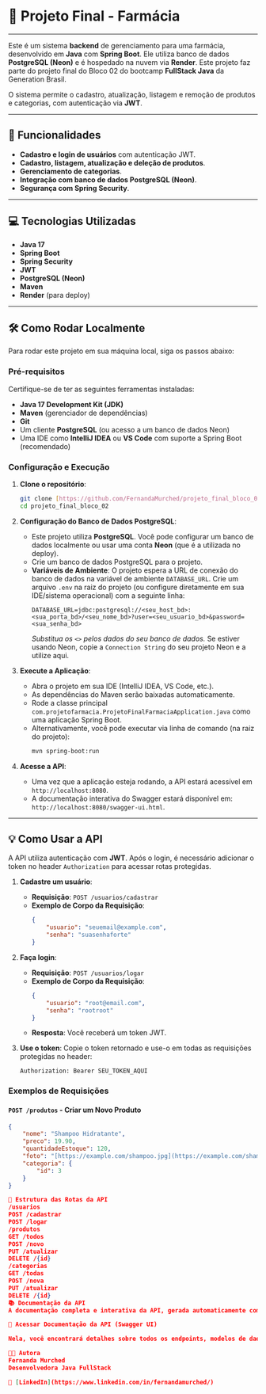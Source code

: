 # 🏪 Projeto Final - Farmácia

---

Este é um sistema **backend** de gerenciamento para uma farmácia, desenvolvido em **Java** com **Spring Boot**. Ele utiliza banco de dados **PostgreSQL (Neon)** e é hospedado na nuvem via **Render**. Este projeto faz parte do projeto final do Bloco 02 do bootcamp **FullStack Java** da Generation Brasil.

O sistema permite o cadastro, atualização, listagem e remoção de produtos e categorias, com autenticação via **JWT**.

---

## 🚀 Funcionalidades

* **Cadastro e login de usuários** com autenticação JWT.
* **Cadastro, listagem, atualização e deleção de produtos**.
* **Gerenciamento de categorias**.
* **Integração com banco de dados PostgreSQL (Neon)**.
* **Segurança com Spring Security**.

---

## 💻 Tecnologias Utilizadas

* **Java 17**
* **Spring Boot**
* **Spring Security**
* **JWT**
* **PostgreSQL (Neon)**
* **Maven**
* **Render** (para deploy)

---

## 🛠️ Como Rodar Localmente

Para rodar este projeto em sua máquina local, siga os passos abaixo:

### Pré-requisitos

Certifique-se de ter as seguintes ferramentas instaladas:

* **Java 17 Development Kit (JDK)**
* **Maven** (gerenciador de dependências)
* **Git**
* Um cliente **PostgreSQL** (ou acesso a um banco de dados Neon)
* Uma IDE como **IntelliJ IDEA** ou **VS Code** com suporte a Spring Boot (recomendado)

### Configuração e Execução

1.  **Clone o repositório**:
    ```bash
    git clone [https://github.com/FernandaMurched/projeto_final_bloco_02.git](https://github.com/FernandaMurched/projeto_final_bloco_02.git)
    cd projeto_final_bloco_02
    ```

2.  **Configuração do Banco de Dados PostgreSQL**:
    * Este projeto utiliza **PostgreSQL**. Você pode configurar um banco de dados localmente ou usar uma conta **Neon** (que é a utilizada no deploy).
    * Crie um banco de dados PostgreSQL para o projeto.
    * **Variáveis de Ambiente**: O projeto espera a URL de conexão do banco de dados na variável de ambiente `DATABASE_URL`. Crie um arquivo `.env` na raiz do projeto (ou configure diretamente em sua IDE/sistema operacional) com a seguinte linha:
        ```
        DATABASE_URL=jdbc:postgresql://<seu_host_bd>:<sua_porta_bd>/<seu_nome_bd>?user=<seu_usuario_bd>&password=<sua_senha_bd>
        ```
        *Substitua os `<>` pelos dados do seu banco de dados.* Se estiver usando Neon, copie a `Connection String` do seu projeto Neon e a utilize aqui.

3.  **Execute a Aplicação**:
    * Abra o projeto em sua IDE (IntelliJ IDEA, VS Code, etc.).
    * As dependências do Maven serão baixadas automaticamente.
    * Rode a classe principal `com.projetofarmacia.ProjetoFinalFarmaciaApplication.java` como uma aplicação Spring Boot.
    * Alternativamente, você pode executar via linha de comando (na raiz do projeto):
        ```bash
        mvn spring-boot:run
        ```

4.  **Acesse a API**:
    * Uma vez que a aplicação esteja rodando, a API estará acessível em `http://localhost:8080`.
    * A documentação interativa do Swagger estará disponível em: `http://localhost:8080/swagger-ui.html`.

---

## 💡 Como Usar a API

A API utiliza autenticação com **JWT**. Após o login, é necessário adicionar o token no header `Authorization` para acessar rotas protegidas.

1.  **Cadastre um usuário**:
    * **Requisição**: `POST /usuarios/cadastrar`
    * **Exemplo de Corpo da Requisição**:
        ```json
        {
            "usuario": "seuemail@example.com",
            "senha": "suasenhaforte"
        }
        ```

2.  **Faça login**:
    * **Requisição**: `POST /usuarios/logar`
    * **Exemplo de Corpo da Requisição**:
        ```json
        {
            "usuario": "root@email.com",
            "senha": "rootroot"
        }
        ```
    * **Resposta**: Você receberá um token JWT.

3.  **Use o token**: Copie o token retornado e use-o em todas as requisições protegidas no header:
    ```
    Authorization: Bearer SEU_TOKEN_AQUI
    ```

### Exemplos de Requisições

#### `POST /produtos` - Criar um Novo Produto

```json
{
    "nome": "Shampoo Hidratante",
    "preco": 19.90,
    "quantidadeEstoque": 120,
    "foto": "[https://example.com/shampoo.jpg](https://example.com/shampoo.jpg)",
    "categoria": {
        "id": 3
    }
}

📁 Estrutura das Rotas da API
/usuarios
POST /cadastrar
POST /logar
/produtos
GET /todos
POST /novo
PUT /atualizar
DELETE /{id}
/categorias
GET /todas
POST /nova
PUT /atualizar
DELETE /{id}
📚 Documentação da API
A documentação completa e interativa da API, gerada automaticamente com Swagger/OpenAPI, pode ser acessada através do link abaixo:

🔗 Acessar Documentação da API (Swagger UI)

Nela, você encontrará detalhes sobre todos os endpoints, modelos de dados (DTOs), parâmetros de requisição, exemplos de respostas e poderá testar a API diretamente pelo navegador.

👩‍💻 Autora
Fernanda Murched
Desenvolvedora Java FullStack

🔗 [LinkedIn](https://www.linkedin.com/in/fernandamurched/)